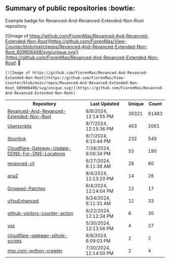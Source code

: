 ## Summary of public repositories :bowtie:
Example badge for Revanced-And-Revanced-Extended-Non-Root repository

[![Image of https://github.com/FiorenMas/Revanced-And-Revanced-Extended-Non-Root](https://github.com/FiorenMas/View-Counter/blob/main/repos/Revanced-And-Revanced-Extended-Non-Root_609906498/svg/unique.svg)](https://github.com/FiorenMas/Revanced-And-Revanced-Extended-Non-Root) :clap:

```
[![Image of https://github.com/FiorenMas/Revanced-And-Revanced-Extended-Non-Root](https://github.com/FiorenMas/View-Counter/blob/main/repos/Revanced-And-Revanced-Extended-Non-Root_609906498/svg/unique.svg)](https://github.com/FiorenMas/Revanced-And-Revanced-Extended-Non-Root)
```
<table>
	<tr>
		<th>
			Repository
		</th>
		<th>
			Last Updated
		</th>
		<th>
			Unique
		</th>
		<th>
			Count
		</th>
	</tr>
	<tr>
		<td>
			<a href="https://github.com/FiorenMas/Revanced-And-Revanced-Extended-Non-Root">
				Revanced-And-Revanced-Extended-Non-Root
			</a>
		</td>
		<td>
			8/8/2024, 12:14:55 PM
		</td>
		<td>
			39321
		</td>
		<td>
			91483
		</td>
	</tr>
	<tr>
		<td>
			<a href="https://github.com/FiorenMas/Userscripts">
				Userscripts
			</a>
		</td>
		<td>
			8/7/2024, 12:15:36 PM
		</td>
		<td>
			463
		</td>
		<td>
			2061
		</td>
	</tr>
	<tr>
		<td>
			<a href="https://github.com/FiorenMas/Shortlink">
				Shortlink
			</a>
		</td>
		<td>
			8/7/2024, 6:10:44 PM
		</td>
		<td>
			232
		</td>
		<td>
			549
		</td>
	</tr>
	<tr>
		<td>
			<a href="https://github.com/FiorenMas/Cloudflare-Gateway-Update-DDNS-For-DNS-Locations">
				Cloudflare-Gateway-Update-DDNS-For-DNS-Locations
			</a>
		</td>
		<td>
			7/28/2024, 6:09:34 PM
		</td>
		<td>
			53
		</td>
		<td>
			190
		</td>
	</tr>
	<tr>
		<td>
			<a href="https://github.com/FiorenMas/revanced-cli">
				revanced-cli
			</a>
		</td>
		<td>
			6/27/2024, 6:11:36 AM
		</td>
		<td>
			28
		</td>
		<td>
			60
		</td>
	</tr>
	<tr>
		<td>
			<a href="https://github.com/FiorenMas/aria2">
				aria2
			</a>
		</td>
		<td>
			8/4/2024, 12:13:20 PM
		</td>
		<td>
			14
		</td>
		<td>
			26
		</td>
	</tr>
	<tr>
		<td>
			<a href="https://github.com/FiorenMas/Dropped-Patches">
				Dropped-Patches
			</a>
		</td>
		<td>
			6/4/2024, 12:14:04 PM
		</td>
		<td>
			12
		</td>
		<td>
			17
		</td>
	</tr>
	<tr>
		<td>
			<a href="https://github.com/FiorenMas/uYouEnhanced">
				uYouEnhanced
			</a>
		</td>
		<td>
			6/24/2024, 6:11:31 AM
		</td>
		<td>
			12
		</td>
		<td>
			33
		</td>
	</tr>
	<tr>
		<td>
			<a href="https://github.com/FiorenMas/github-visitors-counter-action">
				github-visitors-counter-action
			</a>
		</td>
		<td>
			6/22/2024, 12:12:34 PM
		</td>
		<td>
			6
		</td>
		<td>
			30
		</td>
	</tr>
	<tr>
		<td>
			<a href="https://github.com/FiorenMas/vss">
				vss
			</a>
		</td>
		<td>
			5/30/2024, 12:13:56 PM
		</td>
		<td>
			4
		</td>
		<td>
			27
		</td>
	</tr>
	<tr>
		<td>
			<a href="https://github.com/FiorenMas/cloudflare-gateway-pihole-scripts">
				cloudflare-gateway-pihole-scripts
			</a>
		</td>
		<td>
			6/8/2024, 6:09:03 PM
		</td>
		<td>
			2
		</td>
		<td>
			2
		</td>
	</tr>
	<tr>
		<td>
			<a href="https://github.com/FiorenMas/msc.com-python-crawler">
				msc.com-python-crawler
			</a>
		</td>
		<td>
			7/30/2024, 12:14:50 PM
		</td>
		<td>
			2
		</td>
		<td>
			4
		</td>
	</tr>
</table>

